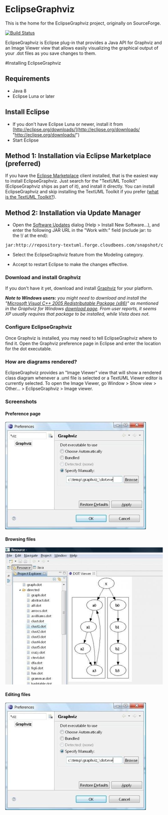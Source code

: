 # EclipseGraphviz #

This is the home for the EclipseGraphviz project, originally on SourceForge.

[![Build Status](https://textuml.ci.cloudbees.com/buildStatus/icon?job=eclipse-graphviz)](https://textuml.ci.cloudbees.com/job/eclipse-graphviz/)

EclipseGraphviz is Eclipse plug-in that provides a Java API for Graphviz and an Image Viewer view that allows easily visualizing the graphical output of your .dot files as you save changes to them.

#Installing EclipseGraphviz

Requirements
------------

-   Java 8
-   Eclipse Luna or later

Install Eclipse
---------------

-   If you don't have Eclipse Luna or newer, install it from
    [http://eclipse.org/downloads/](http://eclipse.org/downloads/ "http://eclipse.org/downloads/")
-   Start Eclipse

Method 1: Installation via Eclipse Marketplace (preferred)
-------------------------------

If you have the [Eclipse
Marketplace](http://marketplace.eclipse.org/marketplace-client-intro "http://marketplace.eclipse.org/marketplace-client-intro")
client installed, that is the easiest way to install EclipseGraphviz. Just search for the "TextUML Toolkit" (EclipseGraphviz ships as part of it), and install it directly. You can install EclipseGraphviz and skip installing the TextUML Toolkit if you prefer ([what is the TextUML Toolkit?](http://abstratt.com/textuml)). 

Method 2: Installation via Update Manager 
-------------------------------

-   Open the [Software
    Updates](http://help.eclipse.org/stable/topic/org.eclipse.platform.doc.user/tasks/tasks-121.htm "http://help.eclipse.org/stable/topic/org.eclipse.platform.doc.user/tasks/tasks-121.htm")
    dialog (Help \> Install New Software...), and enter the following
    JAR URL in the "Work with:" field (include jar: to the !/ at the
    end):

<pre>jar:http://repository-textuml.forge.cloudbees.com/snapshot/com/abstratt/mdd/com.abstratt.mdd.oss.repository/2.1/com.abstratt.mdd.oss.repository-2.1.zip!/</pre>

-   Select the EclipseGraphviz feature from the Modeling category.

-   Accept to restart Eclipse to make the changes effective.

### Download and install Graphviz

If you don't have it yet, download and install
[Graphviz](http://graphviz.org/Download.php "http://graphviz.org/Download.php")
for your platform.

***Note to Windows users:** you might need to download and install the
"[Microsoft Visual C++ 2005 Redistributable Package
(x86)](http://www.microsoft.com/downloads/details.aspx?familyid=32bc1bee-a3f9-4c13-9c99-220b62a191ee&displaylang=en "http://www.microsoft.com/downloads/details.aspx?familyid=32bc1bee-a3f9-4c13-9c99-220b62a191ee&displaylang=en")"
as mentioned in the Graphviz for Windows [download
page](http://graphviz.org/Download_windows.php "http://graphviz.org/Download_windows.php").
From user reports, it seems XP usually requires that package to be
installed, while Vista does not*.

### Configure EclipseGraphviz

Once Graphviz is installed, you may need to tell EclipseGraphviz where to
find it. Open the Graphviz preference page in Eclipse and enter the
location for the dot executable.

### How are diagrams rendered?

EclipseGraphviz provides an "Image Viewer" view that will show a
rendered class diagram whenever a .uml file is selected or a TextUML
Viewer editor is currently selected. To open the Image Viewer, go Window
\> Show view \> Other... \> EclipseGraphviz \> Image viewer.

### Screenshots

#### Preference page
![Preference Page](images/preferences.jpg "Preference Page")
#### Browsing files
![Browsing dot files](images/browsing.jpg "Browsing dot files")
#### Editing files
![Editing dot files](images/preferences.jpg "Editing dot files")
